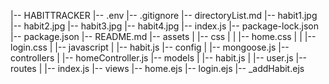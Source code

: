 |-- HABITTRACKER
    |-- .env
    |-- .gitignore
    |-- directoryList.md
    |-- habit1.jpg
    |-- habit2.jpg
    |-- habit3.jpg
    |-- habit4.jpg
    |-- index.js
    |-- package-lock.json
    |-- package.json
    |-- README.md
    |-- assets
    |   |-- css
    |   |   |-- home.css
    |   |   |-- login.css
    |   |-- javascript
    |       |-- habit.js
    |-- config
    |   |-- mongoose.js
    |-- controllers
    |   |-- homeController.js
    |-- models
    |   |-- habit.js
    |   |-- user.js
    |-- routes
    |   |-- index.js
    |-- views
        |-- home.ejs
        |-- login.ejs
        |-- _addHabit.ejs

